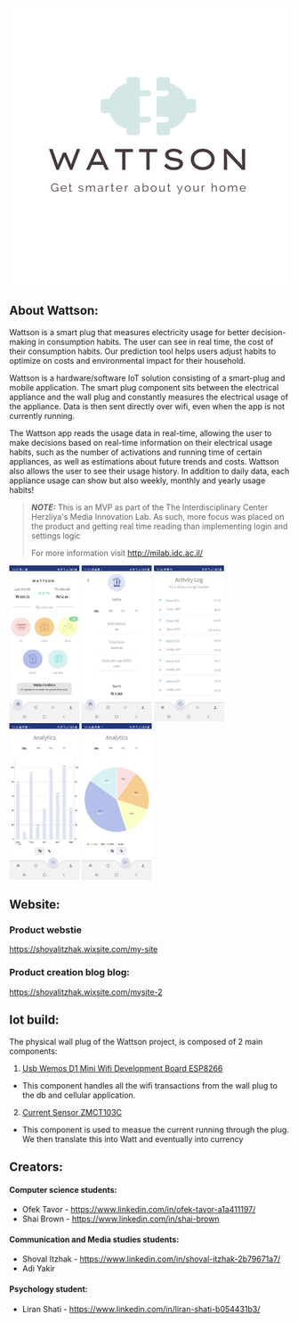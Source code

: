 ![wattson](client/app/src/main/res/drawable/wattsone_symbol_final.jpg)

## **About Wattson:**

Wattson is a smart plug that measures electricity usage for better decision-making in consumption habits. The user can see in real time, the cost of their consumption habits. Our prediction tool helps users adjust habits to optimize on costs and environmental impact for their household.  

Wattson is a hardware/software IoT solution consisting of a smart-plug and mobile application. The smart plug component sits between the electrical appliance and the wall plug and constantly measures the electrical usage of the appliance. Data is then sent directly over wifi, even when the app is not currently running.

The Wattson app reads the usage data in real-time, allowing the user to make decisions based on real-time information on their electrical usage habits, such as the number of activations and running time of certain appliances, as well as estimations about future trends and costs. 
Wattson also allows the user to see their usage history. In addition to daily data, each appliance usage can show but also weekly, monthly and yearly usage habits!


> **_NOTE:_**  This is an MVP as part of the The Interdisciplinary Center Herzliya's Media Innovation Lab. As such, more focus was placed on the product and getting real time reading than implementing login and settings logic
> 
> For more information visit http://milab.idc.ac.il/


 
 <p float="left">
 <img src="client/app/src/main/res/drawable/wattson_Screen_shot.jpg" width=25% height=25%/>
 <img src="client/app/src/main/res/drawable/util.jpg" width=25% height=25%/>
 <img src="client/app/src/main/res/drawable/activity.jpg" width=25% height=25%/>
 <img src="client/app/src/main/res/drawable/bar_graph.jpg" width=25% height=25%/>
 <img src="client/app/src/main/res/drawable/pie_chart.jpg" width=25% height=25%/>
</p>

## Website:
### Product webstie
https://shovalitzhak.wixsite.com/my-site

### Product creation blog blog:
https://shovalitzhak.wixsite.com/mysite-2

## Iot build:
The physical wall plug of the Wattson project, is composed of 2 main components:
1. [Usb Wemos D1 Mini Wifi Development Board ESP8266](https://www.aliexpress.com/item/4001086015049.html?spm=a2g0o.search0302.0.0.363f7f2dAcXiu7&algo_pvid=null&algo_expid=null&btsid=0b0a119a16238262925991431efd18&ws_ab_test=searchweb0_0,searchweb201602_,searchweb201603_) 
 - This component handles all the wifi transactions from the wall plug to the db and cellular application.
2. [Current Sensor ZMCT103C](https://www.aliexpress.com/item/32862297933.html?spm=a2g0o.detail.1000060.1.d20a5ec60YQSyb&gps-id=pcDetailBottomMoreThisSeller&scm=1007.13339.169870.0&scm_id=1007.13339.169870.0&scm-url=1007.13339.169870.0&pvid=6b5c2d4a-cead-4416-9fd5-34baef384384&_t=gps-id:pcDetailBottomMoreThisSeller,scm-url:1007.13339.169870.0,pvid:6b5c2d4a-cead-4416-9fd5-34baef384384,tpp_buckets:668%230%23131923%230_668%230%23131923%230_668%23888%233325%2313_668%23888%233325%2313_668%232846%238116%232002_668%235811%2327191%2396_668%232717%237561%23324_668%231000022185%231000066058%230_668%233468%2315607%2357_668%232846%238116%232002_668%235811%2327191%2396_668%232717%237561%23324_668%233164%239976%23645_668%233468%2315607%2357)
- This component is used to measue the current running through the plug. We then translate this into Watt and eventually into currency

## Creators:
#### Computer science students:
- Ofek Tavor - https://www.linkedin.com/in/ofek-tavor-a1a411197/
- Shai Brown - https://www.linkedin.com/in/shai-brown
#### Communication and Media studies students:
- Shoval Itzhak - https://www.linkedin.com/in/shoval-itzhak-2b79671a7/
- Adi Yakir
#### Psychology student:
- Liran Shati - https://www.linkedin.com/in/liran-shati-b054431b3/
